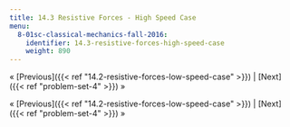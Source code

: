 ```yaml
---
title: 14.3 Resistive Forces - High Speed Case
menu:
  8-01sc-classical-mechanics-fall-2016:
    identifier: 14.3-resistive-forces-high-speed-case
    weight: 890
---
```

« [Previous]({{< ref "14.2-resistive-forces-low-speed-case" >}}) | [Next]({{< ref "problem-set-4" >}}) »

« [Previous]({{< ref "14.2-resistive-forces-low-speed-case" >}}) | [Next]({{< ref "problem-set-4" >}}) »